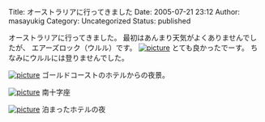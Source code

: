 Title: オーストラリアに行ってきました
Date: 2005-07-21 23:12
Author: masayukig
Category: Uncategorized
Status: published

オーストラリアに行ってきました。
最初はあんまり天気がよくありませんでしたが、
エアーズロック（ウルル）です。
[![picture](http://lunatic.xrea.jp/mt/archives/dsc_1044s-thumb.jpg)](http://lunatic.xrea.jp/mt/archives/dsc_1044s.html)
とても良かったでーす。
ちなみにウルルには登りませんでした。

[![picture](http://lunatic.xrea.jp/mt/archives/dsc_1364s-thumb.jpg)](http://lunatic.xrea.jp/mt/archives/dsc_1364s.html)
ゴールドコーストのホテルからの夜景。

[![picture](http://lunatic.xrea.jp/mt/archives/dsc_1220s-thumb.jpg)](http://lunatic.xrea.jp/mt/archives/dsc_1220s1.html)
南十字座

[![picture](http://lunatic.xrea.jp/mt/archives/dsc_1223s-thumb.JPG)](http://lunatic.xrea.jp/mt/archives/dsc_1223s.html)
泊まったホテルの夜
